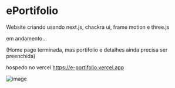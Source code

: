 # ePortifolio
Website criando usando next.js, chackra ui, frame motion e three.js

em andamento...

(Home page terminada, mas portifolio e detalhes ainda precisa ser preenchida)

hospedo no vercel
https://e-portifolio.vercel.app


![image](https://user-images.githubusercontent.com/40494912/152245882-43fb740c-0aa2-43be-afce-da3fbf816dc1.png)
